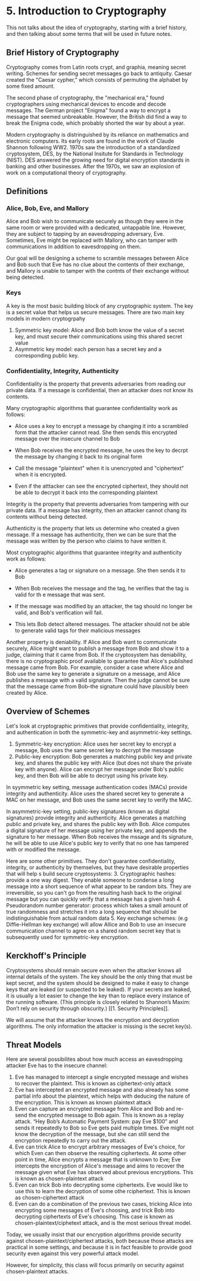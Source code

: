 # 5. Introduction to Cryptography
This not talks about the idea of cryptography, starting with a brief history, and then talking about some terms that will be used in future notes.

## Brief History of Cryptography
Cryptography comes from Latin roots crypt, and graphia, meaning secret writing. Schemes for sending secret messages go back to antiquity. Caesar created the "Caesar cypher," which consists of permuting the alphabet by some fixed amount. 

The second phase of cryptography, the "mechanical era," found cryptographers using mechanical devices to encode and decode messages. The German project "Enigma" found a way to encrypt a message that seemed unbreakable. However, the British did find a way to break the Enigma code, which probably shorted the war by about a year.

Modern cryptography is distringuished by its reliance on mathematics and electronic computers. Its early roots are found in the work of Claude Shannon following WW2. 1970s saw the introduction of a standardized cryptosystem, DES, by the National Insitute for Standards in Technology (NIST). DES answered the growing need for digital encryption standards in banking and other businesses. After the 1970s, we saw an explosion of work on a computational theory of cryptography.

## Definitions

### Alice, Bob, Eve, and Mallory
Alice and Bob wish to communicate securely as though they were in the same room or were provided with a dedicated, untappable line. However, they are subject to tapping by an eavesdropping adversary, Eve. Sometimes, Eve might be replaced with Mallory, who can tamper with communications in addition to eavesdropping on them. 

Our goal will be designing a scheme to scramble messages between Alice and Bob such that Eve has no clue about the contents of their exchange, and Mallory is unable to tamper with the contnts of their exchange without being detected.

### Keys
A key is the most basic building block of any cryptographic system. The key is a secret value that helps us secure messages. There are two main key models in modern cryptogrpahy
1. Symmetric key model: Alice and Bob both know the value of a secret key, and must secure their communications using this shared secret value
2. Asymmetric key model: each person has a secret key and a corresponding public key. 

### Confidentiality, Integrity, Authenticity
Confidentiality is the property that prevents adversaries from reading our private data. If a message is confidential, then an attacker does not know its contents. 

Many cryptographic algorithms that guarantee confidentiality work as follows:

- Alice uses a key to encrypt a message by changing it into a scrambled form that the attacker cannot read. She then sends this encrypted message over the insecure channel to Bob

- When Bob receives the encrypted message, he uses the key to decrpt the message by changing it back to its original form

- Call the message "plaintext" when it is unencrypted and "ciphertext" when it is encrypted.

- Even if the atttacker can see the encrypted ciphertext, they should not be able to decrypt it back into the corresponding plaintext

Integrity is the property that prevents adversaries from tampering with our private data. If a message has integrity, then an attacker cannot chang its contents without being detected.

Authenticity is the property that lets us determine who created a given message. If a message has authenticity, then we can be sure that the message was written by the person who claims to have written it.

Most cryptographic algorithms that guarantee integrity and authenticity work as follows:

- Alice generates a tag or signature on a message. She then sends it to Bob

- When Bob receives the message and the tag, he verifies that the tag is valid for th e message that was sent. 

- If the message was modified by an attacker, the tag should no longer be valid, and Bob's verification will fail.

- This lets Bob detect altered messages. The attacker should not be able to generate valid tags for their malicious messages

Another property is deniability. If Alice and Bob want to communicate securely, Alice might want to publish a message from Bob and show it to a judge, claiming that it came from Bob. If the cryptosystem has deniability, there is no cryptographic proof available to guarantee that Alice's published message came from Bob. For example, consider a case where Alice and Bob use the same key to generate a signature on a message, and Alice publishes a message with a valid signature. Then the judge cannot be sure that the message came from Bob–the signature could have plausibly been created by Alice.

## Overview of Schemes
Let's look at cryptographic primitives that provide confidentiality, integrity, and authentication in both the symmetric-key and asymmetric-key settings.

1. Symmetric-key encryption: Alice uses her secret key to encrypt a message, Bob uses the same secret key to decrypt the message
2. Public-key encryption: Bob generates a matching public key and private key, and shares the public key with Alice (but does not share the private key with anyone). Alice can encrypt her message under Bob's public key, and then Bob will be able to decrypt using his private key. 

In syymmetric key setting, message authentication codes (MACs) provide integrity and authenticity. Alice uses the shared secret key to generate a MAC on her message, and Bob uses the same secret key to verify the MAC. 

In asymmetric-key setting, public-key signatures (known as digital signatures) provide integrity and authenticity. Alice generates a matching public and private key, and shares the public key with Bob. Alice computes a digital signature of her message using her private key, and appends the signature to her message. When Bob receives the mssage and its signature, he will be able to use Alice's public key to verify that no one has tampered with or modified the message.

Here are some other primitives. They don't guarantee confidentiality, integrity, or authenticity by themselves, but they have desirable properties that will help s build secure cryptosystems:
3. Cryptographic hashes: provide a one way digest. They enable someone to condense a long message into a short sequence of what appear to be random bits. They are irreversible, so you can't go from the resulting hash back to the original message but you can quickly verify that a message has a given hash
4. Pseudorandom number generator: process which takes a small amount of true randomness and stretches it into a long sequence that should be indistinguishable from actual random data
5. Key exchange schemes: (e.g Diffie-Hellman key exchange) will allow Allice and Bob to use an insecure communication channel to agree on a shared random secret key that is subsequently used for symmetric-key encryption.

## Kerckhoff's Principle
Cryptosystems should remain secure even when the attacker knows all internal details of the system. The key should be the only thing that must be kept secret, and the system should be designed to make it easy to change keys that are leaked (or suspected to be leaked). If your secrets are leaked, it is usually a lot easier to change the key than to replace every instance of the running software. (This principle is closely related to Shannon’s Maxim: Don’t rely on security through obscurity.) [[1. Security Principles]].

We will assume that the attacker knows the encryption and decryption algorithms. The only information the attacker is missing is the secret key(s).

## Threat Models
Here are several possibilites about how much access an eavesdropping attacker Eve has to the insecure channel:
1. Eve has managed to intercept a single encrypted message and wishes to recover the plaintext. This is known as ciphertext-only attack
2. Eve has intercepted an encrypted message and also already has some partial info about the plaintext, which helps with deducing the nature of the encryption. This is known as known plaintext attack
3. Even can capture an encrypted message from Alice and Bob and re-send the encrypted message to Bob again. This is known as a replay attack. “Hey Bob’s Automatic Payment System: pay Eve $100” and sends it repeatedly to Bob so Eve gets paid multiple times. Eve might not know the decryption of the message, but she can still send the encryption repeatedly to carry out the attack.
4. Eve can trick Alice to encrypt arbitrary messages of Eve's choice, for which Even can then observe the resulting ciphertexts. At some other point in time, Alice encrypts a message that is unknown to Eve; Eve intercepts the encryption of Alice's message and aims to recover the message given what Eve has observed about previous encryptions. This is known as chosen-plaintext attack
5. Even can trick Bob into decrypting some ciphertexts. Eve would like to use this to learn the decryption of some othe rciphertext. This is known as chosen-ciphertext attack
6. Even can do a combination of the previous two cases, tricking Alice into encrypting some messages of Eve's choosing, and trick Bob into decrypting ciphertexts of Eve's choosing. This case is known as chosen-plaintext/ciphetext attack, and is the most serious threat model.

Today, we usually insist that our encryption algorithms provide security against chosen-plaintext/ciphertext attacks, both because those attacks are practical in some settings, and because it is in fact feasible to provide good security even against this very powerful attack model.

However, for simplicity, this class will focus primarily on security against chosen-plaintext attacks.

